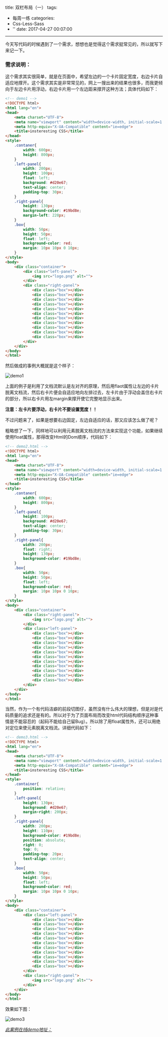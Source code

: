 title: 双栏布局（一）
tags:
  - 每周一练
categories:
  - Css-Less-Sass
  - ''
date: 2017-04-27 00:07:00
---
今天写代码的时候遇到了一个需求，想想也是觉得这个需求挺常见的，所以就写下来记一下。

### 需求说明：

这个需求其实很简单，就是在页面中，希望左边的一个卡片固定宽度，右边卡片自适应地撑开。这个需求其实是非常常见的，网上一搜出来的结果也很多，而我更倾向于左边卡片用浮动，右边卡片用一个左边距来撑开这种方法；具体代码如下：

<!-- more -->

```HTML
<!-- demo1 -->
<!DOCTYPE html>
<html lang="en">
<head>
    <meta charset="UTF-8">
    <meta name="viewport" content="width=device-width, initial-scale=1.0">
    <meta http-equiv="X-UA-Compatible" content="ie=edge">
    <title>insteresting CSS</title>
</head>
<style>
    .contaner{
        width: 600px;
        height: 800px;
    }
    .left-panel{
        width: 200px;
        height: 100px;
        float: left;
        background: #d20e67;
        text-align: center;
        padding-top: 30px;
    }
    .right-panel{
        height: 130px;
        background-color: #19bd8e;
        margin-left: 220px;
    }
    .box{
        width: 50px;
        height: 50px;
        float: left;
        background-color: red;
        margin: 10px 10px 0 10px;
    }
</style>
<body>
    <div class="container">
        <div class="left-panel">
            <img src="logo.png" alt="">
        </div>
        <div class="right-panel">
            <div class="box"></div>
            <div class="box"></div>
            <div class="box"></div>
            <div class="box"></div>
            <div class="box"></div>
            <div class="box"></div>
            <div class="box"></div>
            <div class="box"></div>
            <div class="box"></div>
            <div class="box"></div>
            <div class="box"></div>
        </div>
    </div>
</body>
</html>
```

然后做成的事例大概就是这个样子：

![demo1](demo1.gif)

上面的例子是利用了文档流默认是左对齐的原理，然后用flaot属性让左边的卡片脱离文档流，然后右卡片便会自适应地向左排过去，左卡片由于浮动会盖住右卡片的部分，所以右卡片用左margin来撑开使它完整地显示出来。

**注意：左卡片要浮动，右卡片不要设置宽度！！**

不过问题来了，如果是想要右边固定，左边自适应的话，那又应该怎么做了呢？

粗略想了一下，同样地可以利用元素脱离文档流的方法来实现这个功能，如果继续使用float属性，那得改变Html的Dom顺序，代码如下：

```html
<!-- demo2.html -->
<!DOCTYPE html>
<html lang="en">
<head>
    <meta charset="UTF-8">
    <meta name="viewport" content="width=device-width, initial-scale=1.0">
    <meta http-equiv="X-UA-Compatible" content="ie=edge">
    <title>insteresting CSS</title>
</head>
<style>
    .contaner{
        width: 600px;
        height: 800px;
    }
    .left-panel{
        height: 100px;
        background: #d20e67;
        text-align: center;
        padding-top: 30px;
    }
    .right-panel{
        width: 200px;
        float: right;
        height: 130px;
        background-color: #19bd8e;
    }
    .box{
        width: 50px;
        height: 50px;
        float: left;
        background-color: red;
        margin: 10px 10px 0 10px;
    }
</style>
<body>
    <div class="container">
        <div class="right-panel">
            <img src="logo.png" alt="">
        </div>
        <div class="left-panel">
            <div class="box"></div>
            <div class="box"></div>
            <div class="box"></div>
            <div class="box"></div>
            <div class="box"></div>
            <div class="box"></div>
            <div class="box"></div>
            <div class="box"></div>
            <div class="box"></div>
            <div class="box"></div>
            <div class="box"></div>
        </div>
    </div>
</body>
</html>
```

当然，作为一个有代码洁癖的前段切图仔，虽然没有什么伟大的理想，但是对是代码质量的追求还是有的。所以对于为了页面布局而改变html代码结构顺序这种事情是不能容忍的（起码不能给自己留Bug）。所以除了用float属性外，还可以用绝对定位来使元素脱离文档流。详细代码如下：

```html
<!-- demo3.html -->
<!DOCTYPE html>
<html lang="en">
<head>
    <meta charset="UTF-8">
    <meta name="viewport" content="width=device-width, initial-scale=1.0">
    <meta http-equiv="X-UA-Compatible" content="ie=edge">
    <title>insteresting CSS</title>
</head>
<style>
    .container{
        position: relative;
    }
    .left-panel{
        height: 130px;
        background: #d20e67;
        margin-right: 200px;
    }
    .right-panel{
        width: 200px;
        height: 110px;
        background-color: #19bd8e;
        position: absolute;
        right: 0;
        top: 0;
        padding-top: 20px;
        text-align: center;
    }
    .box{
        width: 50px;
        height: 50px;
        float: left;
        background-color: red;
        margin: 10px 10px 0 10px;
    }
</style>
<body>
    <div class="container">
        <div class="left-panel">
            <div class="box"></div>
            <div class="box"></div>
            <div class="box"></div>
            <div class="box"></div>
            <div class="box"></div>
            <div class="box"></div>
            <div class="box"></div>
            <div class="box"></div>
            <div class="box"></div>
            <div class="box"></div>
            <div class="box"></div>
        </div>
        <div class="right-panel">
            <img src="logo.png" alt="">
        </div>
    </div>
</body>
</html>
```

效果如下图：

![demo3](/images/demo3.gif)

*[此案例在线demo地址：](http://lenkuntang.cn/blogDemo/interestingCSS/index.html)*